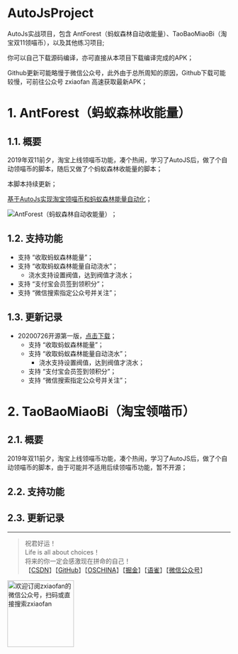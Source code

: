 # AutoJsProject
AutoJs实战项目，包含 AntForest（蚂蚁森林自动收能量）、TaoBaoMiaoBi（淘宝双11领喵币），以及其他练习项目;    

你可以自己下载源码编译，亦可直接从本项目下载编译完成的APK；    

Github更新可能略慢于微信公众号，此外由于总所周知的原因，Github下载可能较慢，可前往公众号 zxiaofan 高速获取最新APK；

# 1. AntForest（蚂蚁森林收能量）
## 1.1. 概要
2019年双11前夕，淘宝上线领喵币功能，凑个热闹，学习了AutoJS后，做了个自动领喵币的脚本，随后又做了个蚂蚁森林收能量的脚本；    

本脚本持续更新；

[基于AutoJs实现淘宝领喵币和蚂蚁森林能量自动化](https://blog.csdn.net/u010887744/article/details/102883137)；    

![AntForest（蚂蚁森林自动收能量）](http://tc.zxiaofan.com/tc/a/2007/2007antforest.jpg?x-oss-process=style/Size90AndSign)；
## 1.2. 支持功能
- 支持 “收取蚂蚁森林能量”；
- 支持 “收取蚂蚁森林能量自动浇水”；
  - 浇水支持设置阀值，达到阀值才浇水；
- 支持 “支付宝会员签到领积分”；
- 支持 “微信搜索指定公众号并关注”；

## 1.3. 更新记录
- 20200726开源第一版，[点击下载](https://github.com/zxiaofan/AutoJsProject/releases/tag/v5.1.0)；
   - 支持 “收取蚂蚁森林能量”；
   - 支持 “收取蚂蚁森林能量自动浇水”；
        - 浇水支持设置阀值，达到阀值才浇水；
   - 支持 “支付宝会员签到领积分”；
   - 支持 “微信搜索指定公众号并关注”；

# 2. TaoBaoMiaoBi（淘宝领喵币）
## 2.1. 概要
2019年双11前夕，淘宝上线领喵币功能，凑个热闹，学习了AutoJS后，做了个自动领喵币的脚本，由于可能并不适用后续领喵币功能，暂不开源；

## 2.2. 支持功能
## 2.3. 更新记录


    
---
>祝君好运！<br>
Life is all about choices！<br>
将来的你一定会感激现在拼命的自己！<br>
【[CSDN](https://blog.csdn.net/u010887744)】【[GitHub](https://github.com/zxiaofan)】【[OSCHINA](https://my.oschina.net/zxiaofan)】【[掘金](https://juejin.im/user/5b61e64df265da0f4d0d90f8/activities)】【[语雀](https://www.yuque.com/zxiaofan)】【[微信公众号](http://tc.zxiaofan.com/tc/zxiaofan_dyh.jpg)】   
<img src="http://tc.zxiaofan.com/tc/zxiaofan_dyh.jpg"  height="150" width="150" alt="欢迎订阅zxiaofan的微信公众号，扫码或直接搜索zxiaofan">

